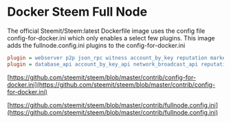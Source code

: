 # Docker Steem Full Node

The official Steemit/Steem:latest Dockerfile image uses the config file config-for-docker.ini which only enables a select few plugins. This image adds the fullnode.config.ini plugins to the config-for-docker.ini

```ini
plugin = webserver p2p json_rpc witness account_by_key reputation market_history
plugin = database_api account_by_key_api network_broadcast_api reputation market_history_api condenser_api block_api rc_api
```


[https://github.com/steemit/steem/blob/master/contrib/config-for-docker.ini](https://github.com/steemit/steem/blob/master/contrib/config-for-docker.ini)

[https://github.com/steemit/steem/blob/master/contrib/fullnode.config.ini](https://github.com/steemit/steem/blob/master/contrib/fullnode.config.ini)
